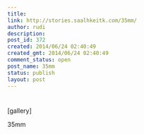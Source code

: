 ```yaml
---
title: 
link: http://stories.saalhkeitk.com/35mm/
author: rudi
description: 
post_id: 372
created: 2014/06/24 02:40:49
created_gmt: 2014/06/24 02:40:49
comment_status: open
post_name: 35mm
status: publish
layout: post
---
```

#


[gallery] 

35mm